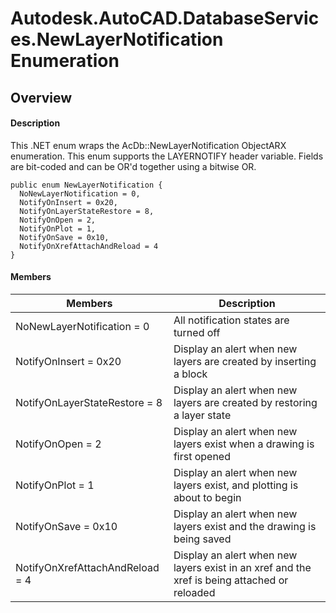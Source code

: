 # Autodesk.AutoCAD.DatabaseServices.NewLayerNotification Enumeration

## Overview

#### Description
This .NET enum wraps the AcDb::NewLayerNotification ObjectARX enumeration. 
This enum supports the LAYERNOTIFY header variable. Fields are bit-coded and can be OR'd together using a bitwise OR.
```text
public enum NewLayerNotification {
  NoNewLayerNotification = 0,
  NotifyOnInsert = 0x20,
  NotifyOnLayerStateRestore = 8,
  NotifyOnOpen = 2,
  NotifyOnPlot = 1,
  NotifyOnSave = 0x10,
  NotifyOnXrefAttachAndReload = 4
}
```

#### Members
| Members | Description |
| --- | --- |
| NoNewLayerNotification = 0 | All notification states are turned off |
| NotifyOnInsert = 0x20 | Display an alert when new layers are created by inserting a block |
| NotifyOnLayerStateRestore = 8 | Display an alert when new layers are created by restoring a layer state |
| NotifyOnOpen = 2 | Display an alert when new layers exist when a drawing is first opened |
| NotifyOnPlot = 1 | Display an alert when new layers exist, and plotting is about to begin |
| NotifyOnSave = 0x10 | Display an alert when new layers exist and the drawing is being saved |
| NotifyOnXrefAttachAndReload = 4 | Display an alert when new layers exist in an xref and the xref is being attached or reloaded |